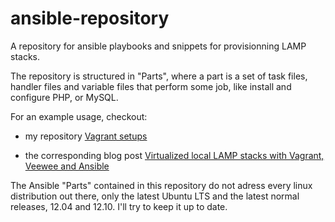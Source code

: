 # ansible-repository

A repository for ansible playbooks and snippets for provisionning LAMP stacks.

The repository is structured in "Parts", where a part is a set of task files, 
handler files and variable files that perform some job, like install and configure PHP, or MySQL.

For an example usage, checkout:

* my repository [Vagrant setups](https://github.com/gaspaio/vagrant-setups) 

* the corresponding blog post [Virtualized local LAMP stacks with Vagrant, Veewee and Ansible](http://www.rripado.info/blog/virtualized-local-lamp-stacks-with-vagrant-veewee-and-ansible/)

The Ansible "Parts" contained in this repository do not adress every linux distribution out there, only the latest Ubuntu LTS and the latest normal releases, 12.04 and 12.10. I'll try to keep it up to date.

